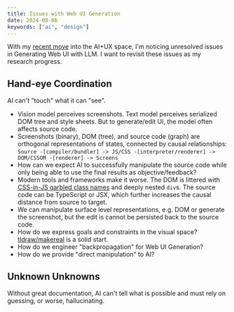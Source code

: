 ```yaml
---
title: Issues with Web UI Generation
date: 2024-08-06
keywords: ["ai", "design"]
---
```


With my [recent move](../reinventing-on-principle) into the AI+UX space, I'm noticing unresolved issues in Generating Web UI with LLM. I want to revisit these issues as my research progress.

## Hand-eye Coordination

AI can't "touch" what it can "see".

- Vision model perceives screenshots. Text model perceives serialized DOM tree and style sheets. But to generate/edit UI, the model often affects source code.
- Screenshots (binary), DOM (tree), and source code (graph) are orthogonal representations of states, connected by causal relationships:  
  `Source -[compiler/bundler] -> JS/CSS -[interpreter/renderer] -> DOM/CSSOM -[renderer] -> Screens`
- How can we expect AI to successfully manipulate the source code while only being able to use the final results as objective/feedback?
- Modern tools and frameworks make it worse. The DOM is littered with [CSS-in-JS garbled class names](https://stackoverflow.com/questions/59686504/whats-the-purpose-of-giving-unreadable-css-class-names-in-whatsapp-web) and deeply nested `div`s. The source code can be TypeScript or JSX, which further increases the causal distance from source to target.
- We can manipulate surface level representations, e.g. DOM or generate the screenshot, but the edit is cannot be persisted back to the source code.
- How do we express goals and constraints in the visual space? [tldraw/makereal](https://makereal.tldraw.com/) is a solid start.
- How do we engineer "backpropagation" for Web UI Generation?
- How do we provide "direct manipulation" to AI?

## Unknown Unknowns

Without great documentation, AI can't tell what is possible and must rely on guessing, or worse, hallucinating.

- Using popular libraries with good documentation is better than esoteric libraries. A case in point is Claude 3.5 Artifact implemented with [shadcn/ui](https://ui.shadcn.com/). Other good libraries are [Material UI](https://mui.com/material-ui/) and [Ant Design](https://ant.design/).
- Due to knowledge cutoff, popular libraries also suffer from knowledge gap when AI uses their latest releases.
- Open-ended generation is easy. Following specific instructions is hard. Satify all constraints is extremely hard, and maybe [NP-hard](https://en.wikipedia.org/wiki/Complexity_of_constraint_satisfaction).
- AI fears blank canvas too! It's a good idea to turn generation problem into extrapolation and interpolation problems. We essentially use existing UI as "few-shot" examples to produce similar UIs that are variations on the same theme. Photoshop [generative fill](https://www.adobe.com/products/photoshop/generative-fill.html) and Figma AI's [Add relevant content](https://www.figma.com/blog/introducing-figma-ai/#bring-designs-to-life-with-realistic-copy-and) both take advantage of this pattern.
- What if the elements in the UI can encode their domain and range? In addition to self-documented code, can we have self-documented UI?
- Towards [Evolutionary Design](https://en.wikipedia.org/wiki/Evolutionary_computation). Isn't our DNA a form of self-documentation? Can we distribute the complexity of documentation across the UI elements and use hierarchy for abstraction/compression?
- How do we progressively disclose documentation without overwheliming the AI? In addition to hierarchy ([atomic design](https://bradfrost.com/blog/post/atomic-web-design/)), will knowledge graph better represent the relationships between UI elements?

## The Time Dimension

Change is the only constant.

- The source code is not a static representation of the desired UI. Abstraction such as "signals" and "hooks" represents how information _changes_ over time. AI is lack the affordance to perceive such change.
- The transformation takes place outside of AI's perception:  
  `DOM -[User interaction or time triggered events] -> Changed DOM`
- "Shallow" mock-ups are much easier than "deep" behavioral prototypes.
- Figma prototyping tool also bottomed out here, manifested as [prototype spaghetti](https://forum.figma.com/t/header-nav-and-prototype-spaghetti/1534).
- We might benefit from models that can natively perceive videos, instead of keyframes.
- We could diffing the UI in both text and visual space to represent change.
- What is the tradeoff between declarative vs. imperative representation of change? What can we learn from CRDTs?
